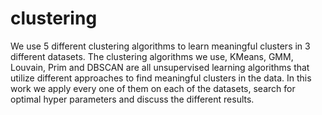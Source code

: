# clustering
We use 5 different clustering algorithms to learn meaningful clusters in 3 different datasets. The clustering algorithms we use, KMeans, GMM, Louvain, Prim and DBSCAN are all unsupervised learning algorithms that utilize different approaches to find meaningful clusters in the data. In this work we apply every one of them on each of the datasets, search for optimal hyper parameters and discuss the different results.
